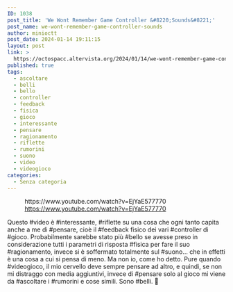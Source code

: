 ```yaml
---
ID: 1038
post_title: 'We Wont Remember Game Controller &#8220;Sounds&#8221;'
post_name: we-wont-remember-game-controller-sounds
author: minioctt
post_date: 2024-01-14 19:11:15
layout: post
link: >
  https://octospacc.altervista.org/2024/01/14/we-wont-remember-game-controller-sounds/
published: true
tags:
  - ascoltare
  - belli
  - bello
  - controller
  - feedback
  - fisica
  - gioco
  - interessante
  - pensare
  - ragionamento
  - riflette
  - rumorini
  - suono
  - video
  - videogioco
categories:
  - Senza categoria
---
```

<!-- wp:embed {"url":"https://www.youtube.com/watch?v=EjYaE577770","providerNameSlug":"youtube","responsive":true} -->
<figure class="wp-block-embed is-provider-youtube wp-block-embed-youtube"><div class="wp-block-embed__wrapper">
https://www.youtube.com/watch?v=EjYaE577770
</div><figcaption class="wp-element-caption"><a href="https://www.youtube.com/watch?v=EjYaE577770">https://www.youtube.com/watch?v=EjYaE577770</a></figcaption></figure>
<!-- /wp:embed -->

<!-- wp:paragraph -->
<p></p>
<!-- /wp:paragraph -->

<!-- wp:paragraph -->
<p>Questo #video è #interessante, #riflette su una cosa che ogni tanto capita anche a me di #pensare, cioè il #feedback fisico dei vari #controller di #gioco. Probabilmente sarebbe stato più #bello se avesse preso in considerazione tutti i parametri di risposta #fisica per fare il suo #ragionamento, invece si è soffermato totalmente sul #suono... che in effetti è una cosa a cui si pensa di meno. Ma non io, come ho detto. Pure quando #videogioco, il mio cervello deve sempre pensare ad altro, e quindi, se non mi distraggo con media aggiuntivi, invece di #pensare solo al gioco mi viene da #ascoltare i #rumorini e cose simili. Sono #belli. 🎰</p>
<!-- /wp:paragraph -->
